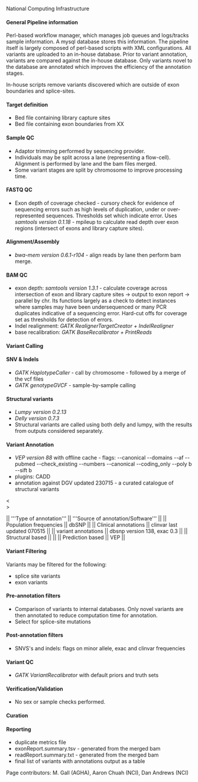  National Computing Infrastructure 

#### General Pipeline information 

Perl-based workflow manager, which manages job queues and logs/tracks sample information. A mysql database stores this information. The pipeline itself is largely composed of perl-based scripts with XML configurations. All variants are uploaded to an in-house database. Prior to variant annotation, variants are compared against the in-house database. Only variants novel to the database are annotated which improves the efficiency of the annotation stages.

In-house scripts remove variants discovered which are outside of exon boundaries and splice-sites.

#### Target definition 

 * Bed file containing library capture sites
 * Bed file containing exon boundaries from XX

#### Sample QC 

 * Adaptor trimming performed by sequencing provider.
 * Individuals may be split across a lane (representing a flow-cell). Alignment is performed by lane and the bam files merged.
 * Some variant stages are split by chromosome to improve processing time.

#### FASTQ QC 

 * Exon depth of coverage checked - cursory check for evidence of sequencing errors such as high levels of duplication, under or over-represented sequences. Thresholds set which indicate error. Uses _samtools version 0.1.18_ - mpileup to calculate read depth over exon regions (intersect of exons and library capture sites).

#### Alignment/Assembly 

 * _bwa-mem version 0.6.1-r104_  - align reads by lane then perform bam merge.

#### BAM QC 

 * exon depth: _samtools version 1.3.1_ - calculate coverage across intersection of exon and library capture sites -> output to exon report -> parallel by chr. Its functions largely as a check to detect instances where samples may have been undersequenced or many PCR duplicates indicative of a sequencing error. Hard-cut offs for coverage set as thresholds for detection of errors.
 * Indel realignment: _GATK RealignerTargetCreator + IndelRealigner_
 * base recalibration: _GATK BaseRecalibrator + PrintReads_

#### Variant Calling 

#### SNV & Indels 
 * _GATK HaplotypeCaller_ - call by chromosome - followed by a merge of the vcf files
 * _GATK genotypeGVCF_ - sample-by-sample calling

#### Structural variants 
 * _Lumpy version 0.2.13_
 * _Delly version 0.7.3_
 * Structural variants are called using both delly and lumpy, with the results from outputs considered separately.

#### Variant Annotation 

 * _VEP version 88_ with offline cache - flags: --canonical --domains --af --pubmed --check_existing --numbers --canonical --coding_only --poly b --sift b
 * plugins: CADD
 * annotation against DGV updated 230715 - a curated catalogue of structural variants

<<BR>>

|| '''Type of annotation''' || '''Source of annotation/Software''' ||
|| Population frequencies || dbSNP ||
|| Clinical annotations || clinvar last updated 070515  ||
|| variant annotations || dbsnp version 138, exac 0.3 ||
|| Structural based ||   ||
|| Prediction based || VEP ||

#### Variant Filtering 
Variants may be filtered for the following:

 * splice site variants
 * exon variants

#### Pre-annotation filters 

 * Comparison of variants to internal databases. Only novel variants are then annotated to reduce computation time for annotation.
 * Select for splice-site mutations

#### Post-annotation filters 

 * SNVS's and indels: flags on minor allele, exac and clinvar frequencies

#### Variant QC 

 * _GATK VariantRecalibrator_ with default priors and truth sets

#### Verification/Validation 

* No sex or sample checks performed.

#### Curation 


#### Reporting 
 * duplicate metrics file
 * exonReport.summary.tsv - generated from the merged bam
 * readReport.summary.txt - generated from the merged bam
 * final list of variants with annotations output as a table

Page contributors: M. Gall (AGHA), Aaron Chuah (NCI), Dan Andrews (NCI)
